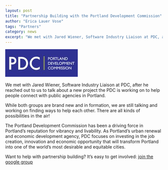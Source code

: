 ```yaml
---
layout: post
title: "Partnership Building with the Portland Development Commission"
author: "Erica Lauer Vose"
tags: "Partners"
category: news
excerpt: "We met with Jared Wiener, Software Industry Liaison at PDC, after he reached out to us to talk about a new project the PDC is working on to help people connect with public agencies in Portland."
---
```


<a href="http://www.pdc.us/welcome.aspx"><img class="img-wrap" src="/assets/img/pdc.jpg"></a>

We met with Jared Wiener, Software Industry Liaison at PDC, after he reached out to us to talk about a new project the PDC is working on to help people connect with public agencies in Portland.

While both groups are brand new and in formation, we are still talking and working on finding ways to help each other. There are all kinds of possibilities in the air!

The Portland Development Commission has been a driving force in Portland’s reputation for vibrancy and livability. As Portland’s urban renewal and economic development agency, PDC focuses on investing in the job creation, innovation and economic opportunity that will transform Portland into one of the world’s most desirable and equitable cities.

<p class="side-note">
  Want to help with partnership building? It’s easy to get involved: <a href="https://groups.google.com/forum/#!forum/code-for-portland">join the google group</a>
</p>
